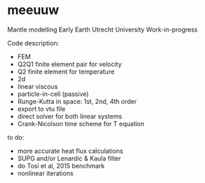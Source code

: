 # meeuuw
Mantle modelling Early Earth Utrecht University Work-in-progress

Code description:
- FEM
- Q2Q1 finite element pair for velocity
- Q2 finite element for temperature
- 2d 
- linear viscous
- particle-in-cell (passive)
- Runge-Kutta in space: 1st, 2nd, 4th order
- export to vtu file
- direct solver for both linear systems
- Crank-Nicolson time scheme for T equation

to do:
- more accurate heat flux calculations
- SUPG and/or Lenardic & Kaula filter
- do Tosi et al, 2015 benchmark
- nonlinear iterations
 
